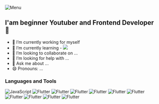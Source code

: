 ![Menu](https://daniilk.eu/logo1.png)

## I'am beginner Youtuber and Frontend Developer 👋

- 🔭 I’m currently working for myself
- 🌱 I’m currently learning - ![](https://img.shields.io/badge/-React-important?style=for-the-badge&logo=React)
- 👯 I’m looking to collaborate on ...
- 🤔 I’m looking for help with ...
- 💬 Ask me about ...
- 😄 Pronouns: ...

### Languages and Tools

![JavaScript](https://img.shields.io/badge/-JavaScript-important?style=for-the-badge&logo=JavaScript)
![Flutter](https://img.shields.io/badge/-Git-blue?style=for-the-badge&logo=Git)
![Flutter](https://img.shields.io/badge/-React-important?style=for-the-badge&logo=React)
![Flutter](https://img.shields.io/badge/-SASS-blue?style=for-the-badge&logo=SASS)
![Flutter](https://img.shields.io/badge/-Angular-lightgrey?style=for-the-badge&logo=Angular)
![Flutter](https://img.shields.io/badge/-MongoDB-important?style=for-the-badge&logo=MongoDB)
![Flutter](https://img.shields.io/badge/-Express-lightgrey?style=for-the-badge&logo=Express)
![Flutter](https://img.shields.io/badge/-NPM-important?style=for-the-badge&logo=NPM)
![Flutter](https://img.shields.io/badge/-Gulp-blue?style=for-the-badge&logo=Gulp)
![Flutter](https://img.shields.io/badge/-Webpack-important?style=for-the-badge&logo=Webpack)
![Flutter](https://img.shields.io/badge/-Figma-9cf?style=for-the-badge&logo=Figma)
